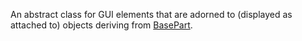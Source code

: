 An abstract class for GUI elements that are adorned to (displayed as attached
to) objects deriving from [BasePart](https://create.roblox.com/docs/reference/engine/classes/BasePart).